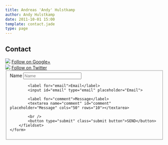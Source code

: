 ```yaml
---
title: Andreas 'Andy' Hulstkamp
author: Andy Hulstkamp
date: 2011-10-01 15:00
template: contact.jade
type: page
---
```


## Contact

<div class="purge-g-r social-container">
    <div class="pure-u-1-4 social-tile">
        <img src="/svg/google-plus.svg" />
        <a href="https://plus.google.com/103966119359439831864" class="social-link">Follow on Google+</a>
    </div>
    <div class="pure-u-1-4 social-tile">
        <img src="/svg/twitter.svg" />
        <a href="http://www.twitter.com/ndkamp" class="social-link">Follow on Twitter</a>
    </div>
</div>
<div class="form-container">
    <form class="pure-form pure-form-stacked contact-form" action="/formmailer.php" method="post">
        <fieldset>
            <label for="name">Name</label>
            <input id="name" name="name" type="text" placeholder="Name">

            <label for="email">Email</label>
            <input id="email" type="email" placeholder="Email">

            <label for="comment">Message</label>
            <textarea name="comment" id="comment" placeholder="Message" cols="50" rows="10"></textarea>

            <br />
            <button type="submit" class="submit button">SEND</button>
        </fieldset>
    </form>
</div>